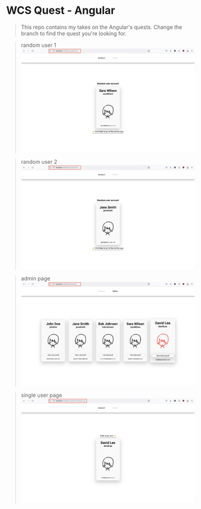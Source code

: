 # WCS Quest - Angular

> This repo contains my takes on the Angular's quests. Change the branch to find the quest you're looking for.

> random user 1
> ![multimod](./multimod/src/assets/screenshots/screenshot1.png)

> random user 2
> ![multimod](./multimod/src/assets/screenshots/screenshot2.png)

> admin page
> ![multimod](./multimod/src/assets/screenshots/screenshot3.png)

> single user page
> ![multimod](./multimod/src/assets/screenshots/screenshot4.png)
